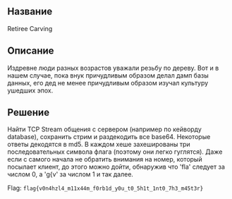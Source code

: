 ## Название
Retiree Carving

## Описание
Издревне люди разных возрастов уважали резьбу по дереву. Вот и в нашем случае, пока внук причудливым образом делал дамп базы данных, его дед не менее причудливым образом изучал культуру ушедших эпох.

## Решение
Найти TCP Stream общения с сервером (например по кейворду database), сохранить стрим и раздекодить все base64. Некоторые ответы декодятся в md5. В каждом хеше захешированы три последовательных символа флага (поэтому они легко гуглятся). 
Даже если с самого начала не обратить внимания на номер, который посылает клиент, до этого можно дойти, обнаружив что 'fla' следует за числом 0, а 'g{v' за числом 1 и так далее.

Flag: `` flag{v0n4hzl4_m11x44m_f0rb1d_y0u_t0_5h1t_1nt0_7h3_m45t3r} `` 
